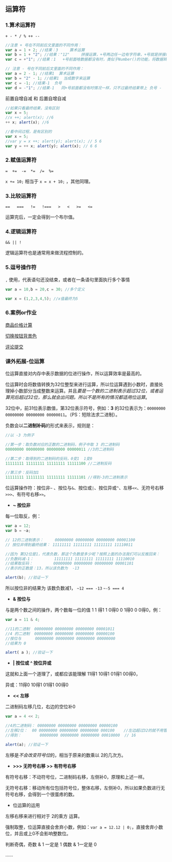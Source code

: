## 运算符

### 1.算术运算符

`+ - * / % ++ --`

```js
//注意 + 号在不同前后文里面的不同作用：
var a = 1 + 2; //结果：3     算术运算
var b = 1 + "2"; //结果："12"     拼接运算，+号两边任一边有字符串，+号就是拼接的作用
var c = +"1"; //结果：1   +号前面啥数据都没有时，类似于Number()的功能，将数据转换为数字，转不了得到NaN
```

```js
// 注意 - 号在不同前后文里面的不同作用：
var a = 2 - 1; //结果1  算术运算
var b = "2" - 1; //结果1  当成数字来运算
var c = -1; //结果-1  负号
var d = -"1"; //结果-1   同+号前面都没有时情况一样，只不过最终结果带上 负号 -
```

前置自增自减 和 后置自增自减

```js
//如果只看最终结果，没有区别
var x = 5;
//x ++; alert(x); //6
++ x; alert(x); //6
```

```js
//看中间过程，是有区别的
var x = 5;
//var y = x ++; alert(y); alert(x); // 5 6
var y = ++ x; alert(y); alert(x); // 6 6
```

### 2.赋值运算符

`=  +=  -=  *=  /=  %=`

`x += 10;` 相当于 `x = x + 10;` ，其他同理。

### 3.比较运算符

`==   ===   !=   !===   >   <   >=   <=`

运算完后，一定会得到一个布尔值。

### 4.逻辑运算符

`&& || !`

逻辑运算符也是通常用来做流程控制的。

### 5.逗号操作符

`,` 使用，代表语句还没结束，或者在一条语句里面执行多个事情

```js
var a = 10,b = 20,c = 30; //多个定义

var x = (1,2,3,4,5); //x值最终为5
```

### 6.案例or作业

[商品价格计算](https://afeifeifei.github.io/class-demo/js-demo/2-03-03/%E5%95%86%E5%93%81%E6%95%B0%E9%87%8F.html)

[切换按钮背景色](https://afeifeifei.github.io/class-demo/js-demo/2-03-03/%E5%88%87%E6%8D%A2%E8%83%8C%E6%99%AF%E8%89%B2.html)

[评论提交](https://afeifeifei.github.io/class-demo/js-demo/2-03-01/)

### 课外拓展-位运算

位运算直接对内存中表示数据的位进行操作，所以运算效率是最高的。

位运算时会将数值转换为32位整型来进行运算，所以位运算遇到小数时，直接处理掉小数部分当成整数来运算。并且*要是一个数的二进制表示超过32位，或者运算完后超过32位，那么就会出问题。所以不是所有的情况都适用位运算*。

32位中，前31位表示数值，第32位表示符号，例如：**3** 的32位表示为：`00000000 00000000 00000000 00000011`。（PS：短除法求二进制）。

负数会以**二进制补码**的形式来表示，规则是：

```js
//以 -3 为例子

//第一步：取负数对应的正数的二进制码，例子中取 3 的二进制码
00000000 00000000 00000000 00000011 //3的二进制码

//第二步：取得到的二进制码的反码，0变1  1变0
11111111 11111111 11111111 11111100 //二进制反码

//第三步：反码加1
11111111 11111111 11111111 11111101 //得到-3的二进制表示
```

位运算操作符：按位非`~` 、按位与`&`、按位或`|`、按位异或`^`、左移`<<`、无符号右移`>>>`、有符号右移`>>`。

- **~ 按位非**

每一位取反，例：

```js
var a = 12;
var b = ~a;

// 12的二进制表示：     00000000 00000000 00000000 00001100
// 按位非得到最终结果： 11111111 11111111 11111111 11110011  

//因为 第32位是1，代表负数，那这个负数是多少呢？按照上面的办法我们可以反推回来：
//负数码减-1：         11111111 11111111 11111111 11110010
//结果取反码：         00000000 00000000 00000000 00001101
//表示的正数是：13，所以该负数为  -13

alert(b); //验证一下
```

所以按位非的结果为 该数负数减1， `~12 === -13` `~-5 === 4`

- **& 按位与**

与是两个数之间的操作，两个数每一位的值 1 1 得1   1 0得0   0 1得0  0 0得0，例：

```js
var a = 11 & 4;

//11的二进制  00000000 00000000 00000000 00001011
//4 的二进制  00000000 00000000 00000000 00000100
//按位与      00000000 00000000 00000000 00000000
//结果为 0

alert( a ); //验证一下
```

- **| 按位或    ^ 按位异或**

这就和上面一个道理了，或都应该能理解 11得1  10得1   01得1  00得0，

异或：11得0   10得1    01得1   00得0   

- **<< 左移**

二进制码左移几位，右边的空位补0

```js
var a = 4 << 2;

//4的二进制码： 00000000 00000000 00000000 00000100
//左移2位：  00 00000000 00000000 00000000 000100    //左边超过32的就不用管了，右边少于8位的补0    
//得到：        00000000 00000000 00000000 00010000  // 16

alert(a); //验证一下
```

左移是*不会改变符号位*的，相当于原来的数乘以 2的几次方。

- **>>> 无符号右移    >> 有符号右移**

有符号右移：不动符号位，二进制码右移，左侧补0，原理和上述一样。

无符号右移：移动所有位包括符号位，整体右移，左侧补0，所以如果负数进行无符号右移，会得到一个很蛋疼的数。

- 位运算的运用

左移右移来进行相对于 2的乘方 运算。

强制取整，位运算直接会舍弃小数，例如：`var a = 12.12 | 0;`，直接舍弃小数位，并且或上0不会影响整数位。

判断奇偶，奇数 & 1 一定是 1            偶数 & 1一定是 0

……